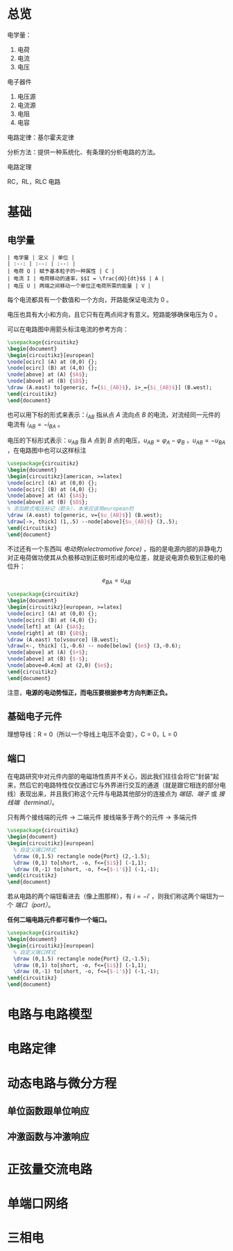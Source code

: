 
# 总览

电学量：
1. 电荷
2. 电流
3. 电压

电子器件
1. 电压源
2. 电流源
3. 电阻
4. 电容

电路定律：基尔霍夫定律

分析方法：提供一种系统化、有条理的分析电路的方法。

电路定理

RC，RL，RLC 电路

# 基础

## 电学量

```tx
| 电学量 | 定义 | 单位 |
| :--: | :--: | :--: |
| 电荷 Q | 赋予基本粒子的一种属性 | C |
| 电流 I | 电荷移动的速率，$$I = \frac{dQ}{dt}$$ | A |
| 电压 U | 两端之间移动一个单位正电荷所需的能量 | V |
```

每个电流都具有一个数值和一个方向，开路能保证电流为 0 。

电压也具有大小和方向，且它只有在两点间才有意义。短路能够确保电压为 0 。

可以在电路图中用箭头标注电流的参考方向：

```tikz
\usepackage{circuitikz}
\begin{document}
\begin{circuitikz}[european]
\node[ocirc] (A) at (0,0) {};
\node[ocirc] (B) at (4,0) {};
\node[above] at (A) {$A$};
\node[above] at (B) {$B$};
\draw (A.east) to[generic, f={$i_{AB}$}, i>_={$i_{AB}$}] (B.west);
\end{circuitikz} 
\end{document}
```

也可以用下标的形式来表示：$i_{AB}$ 指从点 $A$ 流向点 $B$ 的电流，对流经同一元件的电流有 $i_{AB}=-i_{BA}$ 。

电压的下标形式表示：$u_{AB}$ 指 $A$ 点到 $B$ 点的电压，$u_{AB}=\varphi_{A}-\varphi_{B}$ ，$u_{AB}=-u_{BA}$ ，在电路图中也可以这样标注

```tikz
\usepackage{circuitikz}
\begin{document}
\begin{circuitikz}[american, >=latex]
\node[ocirc] (A) at (0,0) {};
\node[ocirc] (B) at (4,0) {};
\node[above] at (A) {$A$};
\node[above] at (B) {$B$};
% 添加欧式电压标记（箭头），本来应该用european的
\draw (A.east) to[generic, v={$u_{AB}$}] (B.west);
\draw[->, thick] (1,.5) --node[above]{$u_{AB}$} (3,.5);
\end{circuitikz}
\end{document}
```

不过还有一个东西叫 *电动势(electromotive force)* ，指的是电源内部的非静电力对正电荷做功使其从负极移动到正极时形成的电位差，就是说电源负极到正极的电位升：

$$e_{BA}=u_{AB}$$


```tikz
\usepackage{circuitikz}
\begin{document}
\begin{circuitikz}[european, >=latex]
\node[ocirc] (A) at (0,0) {};
\node[ocirc] (B) at (4,0) {};
\node[left] at (A) {$A$};
\node[right] at (B) {$B$};
\draw (A.east) to[vsource] (B.west);
\draw[<-, thick] (1,-0.6) -- node[below] {$e$} (3,-0.6);
\node[above] at (A) {$+$};
\node[above] at (B) {$-$};
\node[above=0.4cm] at (2,0) {$e$};
\end{circuitikz}
\end{document}
```

注意，**电源的电动势恒正，而电压要根据参考方向判断正负。**

## 基础电子元件

理想导线：R = 0（所以一个导线上电压不会变），C = 0，L = 0

## 端口

在电路研究中对元件内部的电磁场性质并不关心，因此我们往往会将它“封装”起来，然后它的电路特性仅仅通过它与外界进行交互的通道（就是跟它相连的部分电线）表现出来，并且我们称这个元件与电路其他部分的连接点为 *端钮*、*端子* 或 *接线端（terminal）*。

只有两个接线端的元件 -> 二端元件
接线端多于两个的元件 -> 多端元件

```tikz
\usepackage{circuitikz}
\begin{document}
\begin{circuitikz}[european]
  % 自定义端口样式
  \draw (0,1.5) rectangle node{Port} (2,-1.5);
  \draw (0,1) to[short, -o, f<={$i$}] (-1,1);
  \draw (0,-1) to[short, -o, f<={$-i'$}] (-1,-1);
\end{circuitikz}
\end{document}
```

若从电路的两个端钮看进去（像上图那样），有 $i=-i'$ ，则我们称这两个端钮为一个 *端口（port）*。

**任何二端电路元件都可看作一个端口。**



```tikz
\usepackage{circuitikz}
\begin{document}
\begin{circuitikz}[european]
  % 自定义端口样式
  \draw (0,1.5) rectangle node{Port} (2,-1.5);
  \draw (0,1) to[short, -o, f<={$i$}] (-1,1);
  \draw (0,-1) to[short, -o, f<={$-i'$}] (-1,-1);
\end{circuitikz}
\end{document}
```

# 电路与电路模型

# 电路定律

# 动态电路与微分方程

## 单位函数跟单位响应

## 冲激函数与冲激响应

# 正弦量交流电路

# 单端口网络

# 三相电

